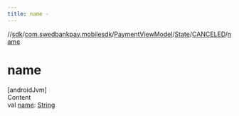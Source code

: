 ```yaml
---
title: name -
---
```

//[sdk](../../../../../index)/[com.swedbankpay.mobilesdk](../../../index)/[PaymentViewModel](../../index)/[State](../index)/[CANCELED](index)/[name](name)



# name  
[androidJvm]  
Content  
val [name](name): [String](https://kotlinlang.org/api/latest/jvm/stdlib/kotlin/-string/index.html)  



